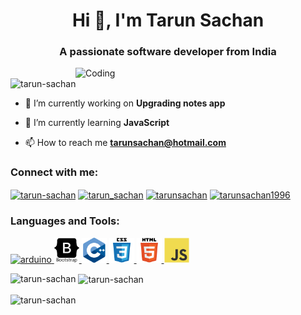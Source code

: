 <h1 align="center">Hi 👋, I'm Tarun Sachan</h1>
<h3 align="center">A passionate software developer from India</h3>
<img align="right" alt="Coding" width="400" src="https://media.tenor.com/2uyENRmiUt0AAAAC/coding.gif">

<p align="left"> <img src="https://komarev.com/ghpvc/?username=tarun-sachan&label=Profile%20views&color=0e75b6&style=flat" alt="tarun-sachan" /> </p>

- 🔭 I’m currently working on **Upgrading notes app**

- 🌱 I’m currently learning **JavaScript**

- 📫 How to reach me **tarunsachan@hotmail.com**

<h3 align="left">Connect with me:</h3>
<p align="left">
<a href="https://linkedin.com/in/tarun-sachan-964251256/" target="blank"><img align="center" src="https://raw.githubusercontent.com/rahuldkjain/github-profile-readme-generator/master/src/images/icons/Social/linked-in-alt.svg" alt="tarun-sachan" height="30" width="40" /></a>
<a href="https://instagram.com/tarun_sachan" target="blank"><img align="center" src="https://raw.githubusercontent.com/rahuldkjain/github-profile-readme-generator/master/src/images/icons/Social/instagram.svg" alt="tarun_sachan" height="30" width="40" /></a>
<a href="https://www.leetcode.com/tarunsachan" target="blank"><img align="center" src="https://raw.githubusercontent.com/rahuldkjain/github-profile-readme-generator/master/src/images/icons/Social/leet-code.svg" alt="tarunsachan" height="30" width="40" /></a>
<a href="https://auth.geeksforgeeks.org/user/tarunsachan1996" target="blank"><img align="center" src="https://raw.githubusercontent.com/rahuldkjain/github-profile-readme-generator/master/src/images/icons/Social/geeks-for-geeks.svg" alt="tarunsachan1996" height="30" width="40" /></a>
</p>

<h3 align="left">Languages and Tools:</h3>
<p align="left"> <a href="https://www.arduino.cc/" target="_blank" rel="noreferrer"> <img src="https://cdn.worldvectorlogo.com/logos/arduino-1.svg" alt="arduino" width="40" height="40"/> </a> <a href="https://getbootstrap.com" target="_blank" rel="noreferrer"> <img src="https://raw.githubusercontent.com/devicons/devicon/master/icons/bootstrap/bootstrap-plain-wordmark.svg" alt="bootstrap" width="40" height="40"/> </a> <a href="https://www.w3schools.com/cpp/" target="_blank" rel="noreferrer"> <img src="https://raw.githubusercontent.com/devicons/devicon/master/icons/cplusplus/cplusplus-original.svg" alt="cplusplus" width="40" height="40"/> </a> <a href="https://www.w3schools.com/css/" target="_blank" rel="noreferrer"> <img src="https://raw.githubusercontent.com/devicons/devicon/master/icons/css3/css3-original-wordmark.svg" alt="css3" width="40" height="40"/> </a> <a href="https://www.w3.org/html/" target="_blank" rel="noreferrer"> <img src="https://raw.githubusercontent.com/devicons/devicon/master/icons/html5/html5-original-wordmark.svg" alt="html5" width="40" height="40"/> </a> <a href="https://developer.mozilla.org/en-US/docs/Web/JavaScript" target="_blank" rel="noreferrer"> <img src="https://raw.githubusercontent.com/devicons/devicon/master/icons/javascript/javascript-original.svg" alt="javascript" width="40" height="40"/> </a> </p>

<p><img align="left" src="https://github-readme-stats.vercel.app/api/top-langs?username=tarun-sachan&show_icons=true&locale=en&layout=compact" alt="tarun-sachan" /></p>

<p>&nbsp;<img align="center" src="https://github-readme-stats.vercel.app/api?username=tarun-sachan&show_icons=true&locale=en" alt="tarun-sachan" /></p>

<p><img align="center" src="https://github-readme-streak-stats.herokuapp.com/?user=tarun-sachan&" alt="tarun-sachan" /></p>


